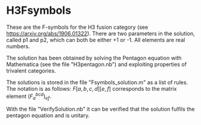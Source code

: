 # H3Fsymbols
These are the F-symbols for the H3 fusion category (see https://arxiv.org/abs/1906.01322). There are two parameters in the solution, called p1 and p2, which can both be either +1 or -1. All elements are real numbers.

The solution has been obtained by solving the Pentagon equation with Mathematica (see the file "H3pentagon.nb") and exploiting properties of trivalent categories.

The solutions is stored in the file "Fsymbols_solution.m" as a list of rules. The notation is as follows: $F[a,b,c,d][e,f]$ corresponds to the matrix element $(F_a^{bcd})_{ef}$.

With the file "VerifySolution.nb" it can be verified that the solution fulfils the pentagon equation and is unitary.
